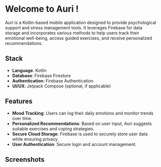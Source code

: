 # Welcome to Auri !
Auri is a Kotlin-based mobile application designed to provide psychological support and stress management tools. It leverages Firebase for data storage and incorporates various methods to help users track their emotional well-being, access guided exercises, and receive personalized recommendations.

## Stack
-   **Language**: Kotlin
-   **Database**: Firebase Firestore
-   **Authentication**: Firebase Authentication
-   **UI/UX**: Jetpack Compose (optional, if applicable)

## Features
-   **Mood Tracking**: Users can log their daily emotions and monitor trends over time.
-   **Personalized Recommendations**: Based on user input, Auri suggests suitable exercises and coping strategies.
-   **Secure Cloud Storage**: Firebase is used to securely store user data while ensuring privacy.
-   **User Authentication**: Secure login and account management.
 
##  Screenshots 



